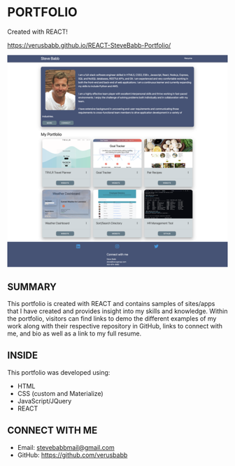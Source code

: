 # PORTFOLIO

Created with REACT!

https://verusbabb.github.io/REACT-SteveBabb-Portfolio/

![](https://github.com/verusbabb/REACT-SteveBabb-Portfolio/blob/main/public/assets/portfolio2.png)

## SUMMARY
This portfolio is created with REACT and contains samples of sites/apps that I have created and provides insight into my skills and knowledge. Within the portfolio, visitors can find links to demo the different examples of my work along with their respective repository in GitHub, links to connect with me, and bio as well as a link to my full resume. 

## INSIDE
This portfolio was developed using:

- HTML
- CSS (custom and Materialize)
- JavaScript/JQuery
- REACT

## CONNECT WITH ME
- Email: stevebabbmail@gmail.com
- GitHub: https://github.com/verusbabb
